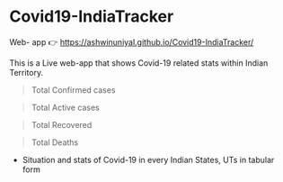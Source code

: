 # Covid19-IndiaTracker

Web- app 👉 https://ashwinuniyal.github.io/Covid19-IndiaTracker/

This is a Live web-app that shows Covid-19 related stats within Indian Territory. 
>Total Confirmed cases

>Total Active cases

>Total Recovered

>Total Deaths 

* Situation and stats of Covid-19 in every Indian States, UTs in tabular form

